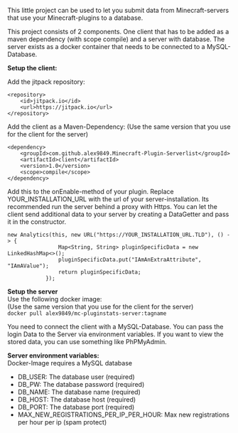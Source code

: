 This little project can be used to let you submit data from 
Minecraft-servers that use your Minecraft-plugins to a database.

This project consists of 2 components. One client that has to be 
added as a maven dependency (with scope compile) and a server with database.
The server exists as a docker container that needs to be connected to a MySQL-Database.

**Setup the client:**

Add the jitpack repository:
```
<repository>
    <id>jitpack.io</id>
    <url>https://jitpack.io</url>
</repository>
```

Add the client as a Maven-Dependency: (Use the same version that you use for the client for the server)
```
<dependency>
    <groupId>com.github.alex9849.Minecraft-Plugin-Serverlist</groupId>
    <artifactId>client</artifactId>
    <version>1.0</version>
    <scope>compile</scope>
</dependency>
```

Add this to the onEnable-method of your plugin. Replace YOUR_INSTALLATION_URL with the url of your 
server-installation. Its recommended run the server behind a proxy with Https.
You can let the client send additional data to your server by creating a DataGetter and pass
it in the constructor.
```
new Analytics(this, new URL("https://YOUR_INSTALLATION_URL.TLD"), () -> {
                Map<String, String> pluginSpecificData = new LinkedHashMap<>();
                pluginSpecificData.put("IAmAnExtraAttribute", "IAmAValue");
                return pluginSpecificData;
            });
```


**Setup the server**  
Use the following docker image:  
(Use the same version that you use for the client for the server)  
```docker pull alex9849/mc-pluginstats-server:tagname```

You need to connect the client with a MySQL-Database. You can pass the login Data to the Server
via environment variables. If you want to view the stored data, you can use something like PhPMyAdmin.

**Server environment variables:**  
Docker-Image requires a MySQL database
 - DB_USER: The database user (required)
 - DB_PW: The database password (required)
 - DB_NAME: The database name (required)
 - DB_HOST: The database host (required)
 - DB_PORT: The database port (required)
 - MAX_NEW_REGISTRATIONS_PER_IP_PER_HOUR: Max new registrations per hour per ip (spam protect)
 